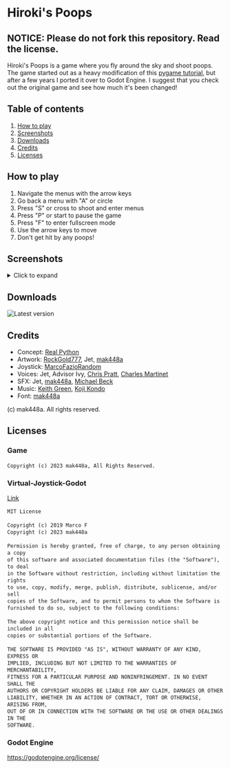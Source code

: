 # Hiroki's Poops

## NOTICE: Please do not fork this repository. Read the license.

Hiroki's Poops is a game where you fly around the sky and shoot poops.
The game started out as a heavy modification of this [pygame tutorial](https://realpython.com/pygame-a-primer/), but after a few years I ported it over to Godot Engine.
I suggest that you check out the original game and see how much it's been changed!

## Table of contents
1. [How to play](#How-to-play)
2. [Screenshots](#Screenshots)
3. [Downloads](#Downloads)
4. [Credits](#Credits)
5. [Licenses](#Licenses)

## How to play

1. Navigate the menus with the arrow keys
2. Go back a menu with "A" or circle
3. Press "S" or cross to shoot and enter menus
4. Press "P" or start to pause the game
5. Press "F" to enter fullscreen mode
6. Use the arrow keys to move
7. Don't get hit by any poops!

## Screenshots

<details>
<summary>Click to expand</summary>

![](demo/demo1.png)
![](demo/demo2.png)
![](demo/demo3.png)
</details>

## Downloads
![Latest version](https://github.com/mak448a/HirokisPoopsG/releases/latest)


## Credits

- Concept: [Real Python](https://realpython.com/pygame-a-primer/)
- Artwork: [RockGold777](https://github.com/RockGold777), Jet, [mak448a](https://github.com/mak448a)
- Joystick: [MarcoFazioRandom](https://github.com/MarcoFazioRandom)
- Voices: Jet, Advisor Ivy, [Chris Pratt](https://en.wikipedia.org/wiki/Chris_Pratt), [Charles Martinet](https://en.wikipedia.org/wiki/Charles_Martinet)
- SFX: Jet, [mak448a](https://github.com/mak448a), [Michael Beck](https://freesound.org/people/yottasounds/sounds/232135/)
- Music: [Keith Green](https://en.wikipedia.org/wiki/Keith_Green), [Koji Kondo](https://en.wikipedia.org/wiki/Koji_Kondo)
- Font: [mak448a](https://github.com/mak448a)

(c) mak448a. All rights reserved.

## Licenses

### Game
```
Copyright (c) 2023 mak448a, All Rights Reserved.
```

### Virtual-Joystick-Godot
[Link](https://github.com/MarcoFazioRandom/Virtual-Joystick-Godot)

```
MIT License

Copyright (c) 2019 Marco F
Copyright (c) 2023 mak448a

Permission is hereby granted, free of charge, to any person obtaining a copy
of this software and associated documentation files (the "Software"), to deal
in the Software without restriction, including without limitation the rights
to use, copy, modify, merge, publish, distribute, sublicense, and/or sell
copies of the Software, and to permit persons to whom the Software is
furnished to do so, subject to the following conditions:

The above copyright notice and this permission notice shall be included in all
copies or substantial portions of the Software.

THE SOFTWARE IS PROVIDED "AS IS", WITHOUT WARRANTY OF ANY KIND, EXPRESS OR
IMPLIED, INCLUDING BUT NOT LIMITED TO THE WARRANTIES OF MERCHANTABILITY,
FITNESS FOR A PARTICULAR PURPOSE AND NONINFRINGEMENT. IN NO EVENT SHALL THE
AUTHORS OR COPYRIGHT HOLDERS BE LIABLE FOR ANY CLAIM, DAMAGES OR OTHER
LIABILITY, WHETHER IN AN ACTION OF CONTRACT, TORT OR OTHERWISE, ARISING FROM,
OUT OF OR IN CONNECTION WITH THE SOFTWARE OR THE USE OR OTHER DEALINGS IN THE
SOFTWARE.
```

### Godot Engine
https://godotengine.org/license/

